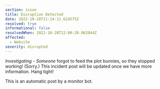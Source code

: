 ```yaml
---
section: issue
title: Disruption Detected
date: 2022-10-28T11:14:11.624575Z
resolved: true
informational: false
resolvedWhen: 2022-10-28T12:00:20.062044Z
affected:
  - Website
severity: disrupted
---
```

*Investigating* - _Someone_ forgot to feed the plot bunnies, so they stopped working! (Sorry.) This incident post will be updated once we have more information. Hang tight!

This is an automatic post by a monitor bot.
        